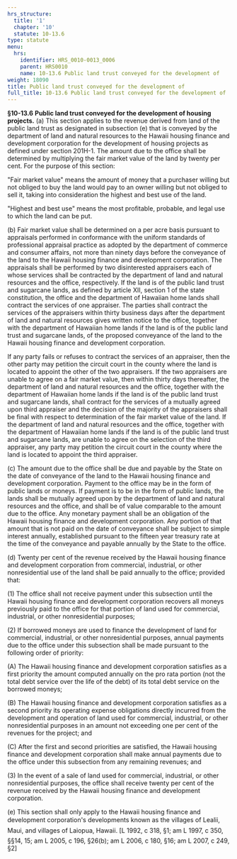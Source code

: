```yaml
---
hrs_structure:
  title: '1'
  chapter: '10'
  statute: 10-13.6
type: statute
menu:
  hrs:
    identifier: HRS_0010-0013_0006
    parent: HRS0010
    name: 10-13.6 Public land trust conveyed for the development of
weight: 18090
title: Public land trust conveyed for the development of
full_title: 10-13.6 Public land trust conveyed for the development of
---
```

**§10-13.6** **Public land trust conveyed for the development of housing projects.** (a) This section applies to the revenue derived from land of the public land trust as designated in subsection (e) that is conveyed by the department of land and natural resources to the Hawaii housing finance and development corporation for the development of housing projects as defined under section 201H-1\. The amount due to the office shall be determined by multiplying the fair market value of the land by twenty per cent. For the purpose of this section:

"Fair market value" means the amount of money that a purchaser willing but not obliged to buy the land would pay to an owner willing but not obliged to sell it, taking into consideration the highest and best use of the land.

"Highest and best use" means the most profitable, probable, and legal use to which the land can be put.

(b) Fair market value shall be determined on a per acre basis pursuant to appraisals performed in conformance with the uniform standards of professional appraisal practice as adopted by the department of commerce and consumer affairs, not more than ninety days before the conveyance of the land to the Hawaii housing finance and development corporation. The appraisals shall be performed by two disinterested appraisers each of whose services shall be contracted by the department of land and natural resources and the office, respectively. If the land is of the public land trust and sugarcane lands, as defined by article XII, section 1 of the state constitution, the office and the department of Hawaiian home lands shall contract the services of one appraiser. The parties shall contract the services of the appraisers within thirty business days after the department of land and natural resources gives written notice to the office, together with the department of Hawaiian home lands if the land is of the public land trust and sugarcane lands, of the proposed conveyance of the land to the Hawaii housing finance and development corporation.

If any party fails or refuses to contract the services of an appraiser, then the other party may petition the circuit court in the county where the land is located to appoint the other of the two appraisers. If the two appraisers are unable to agree on a fair market value, then within thirty days thereafter, the department of land and natural resources and the office, together with the department of Hawaiian home lands if the land is of the public land trust and sugarcane lands, shall contract for the services of a mutually agreed upon third appraiser and the decision of the majority of the appraisers shall be final with respect to determination of the fair market value of the land. If the department of land and natural resources and the office, together with the department of Hawaiian home lands if the land is of the public land trust and sugarcane lands, are unable to agree on the selection of the third appraiser, any party may petition the circuit court in the county where the land is located to appoint the third appraiser.

(c) The amount due to the office shall be due and payable by the State on the date of conveyance of the land to the Hawaii housing finance and development corporation. Payment to the office may be in the form of public lands or moneys. If payment is to be in the form of public lands, the lands shall be mutually agreed upon by the department of land and natural resources and the office, and shall be of value comparable to the amount due to the office. Any monetary payment shall be an obligation of the Hawaii housing finance and development corporation. Any portion of that amount that is not paid on the date of conveyance shall be subject to simple interest annually, established pursuant to the fifteen year treasury rate at the time of the conveyance and payable annually by the State to the office.

(d) Twenty per cent of the revenue received by the Hawaii housing finance and development corporation from commercial, industrial, or other nonresidential use of the land shall be paid annually to the office; provided that:

(1) The office shall not receive payment under this subsection until the Hawaii housing finance and development corporation recovers all moneys previously paid to the office for that portion of land used for commercial, industrial, or other nonresidential purposes;

(2) If borrowed moneys are used to finance the development of land for commercial, industrial, or other nonresidential purposes, annual payments due to the office under this subsection shall be made pursuant to the following order of priority:

(A) The Hawaii housing finance and development corporation satisfies as a first priority the amount computed annually on the pro rata portion (not the total debt service over the life of the debt) of its total debt service on the borrowed moneys;

(B) The Hawaii housing finance and development corporation satisfies as a second priority its operating expense obligations directly incurred from the development and operation of land used for commercial, industrial, or other nonresidential purposes in an amount not exceeding one per cent of the revenues for the project; and

(C) After the first and second priorities are satisfied, the Hawaii housing finance and development corporation shall make annual payments due to the office under this subsection from any remaining revenues; and

(3) In the event of a sale of land used for commercial, industrial, or other nonresidential purposes, the office shall receive twenty per cent of the revenue received by the Hawaii housing finance and development corporation.

(e) This section shall only apply to the Hawaii housing finance and development corporation's developments known as the villages of Lealii, Maui, and villages of Laiopua, Hawaii. [L 1992, c 318, §1; am L 1997, c 350, §§14, 15; am L 2005, c 196, §26(b); am L 2006, c 180, §16; am L 2007, c 249, §2]